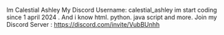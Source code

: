 Im Calestial Ashley 
My Discord Username: calestial_ashley
im start coding since 1 april 2024 . And i know html. python. java script and more.
Join my Discord Server : https://discord.com/invite/VubBUnhh
